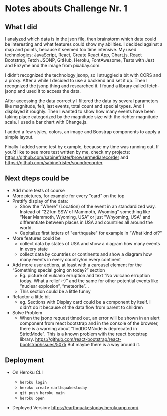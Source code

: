 # Notes abouts Challenge Nr. 1

## What I did
I analyzed which data is in the json file, then brainstorm which data could be interesting and what features could show my abilities. 
I decided against a map and points, because it seemed too time intensive. 
My used technologies: JavaScript, React, Create React App, Chart.js, React Bootstrap, Fetch JSONP, GitHub, Heroku, FontAwesome, Tests with Jest and Enzyme and the image from pixabay.com.

I didn’t recognized the technology jsonp, so I struggled a bit with CORS and a proxy. After a while I decided to use a backend and set it up. Then I recognized the jsonp thing and researched it. I found a library called fetch-jsonp and used it to access the data.

After accessing the data correctly I filtered the data by several parameters like magnitude, felt, last events, total count and special types. And I displayed it roughly.
Then I wanted to show how many events have been taking place categorized by the magnitude size with the richter magnitude scala. I used a bar chart with Change.js.

I added a few styles, colors, an image and Boostrap components to apply a simple layout.

Finally I added some test by example, because my time was running out. If you’d like to see more test written by me, check my projects: https://github.com/sabinefrister/browsermediarecorder and https://github.com/sabinefrister/soundrecorder 

## Next dteps could be
- Add more tests of course
- More pictures, for example for every "card" on the top
- Prettify display of the data: 
    - Show the “Where” (Location) of the event in an standardized way. Instead of “22 km SSW of Mammoth, Wyoming” something like “Near Mammoth, Wyoming, USA” or just "Whyoming, USA" and differentiate between places in USA and countries all around the world.
    - Capitalize first letters of "earthquake" for example in "What kind of?"
- More features could be
    - collect data by states of USA and show a diagram how many events in every state
    - collect data by countries or continents and show a diagram how many events in every country/on every continent
- Add more user actions, at least with a carousel element for the “Something special going on today?” section
    - Eg. picture of vulcano erruption and text “No vulcano erruption today. What a relief :-)” and the same for other potential events like “nuclear explosion”, “meteorite”… 
    - This section could be a little funny
- Refactor a little bit
    - eg. Sections with Display card could be a component by itself. I didn't do it because of the data flow from parent to children
- Solve Problem
    - When the jsonp request timed out, an error will be shown in an alert component from react bootstrap and in the console of the browser, there is a warning about "findDOMNode is deprecated in StrictMode". This is a known problem with the react bootstrap library. https://github.com/react-bootstrap/react-bootstrap/issues/5075 But maybe there is a way around it.

## Deployment
- On Heroku CLI
    + ```heroku login```
    + ```heroku create earthquakestoday```
    + ```git push heroku main```
    + ```heroku open```

- Deployed Version: https://earthquakestoday.herokuapp.com/
